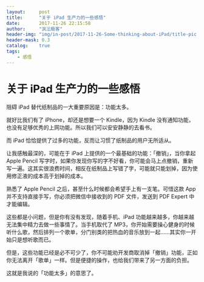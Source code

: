 ```yaml
---
layout:     post
title:      "关于 iPad 生产力的一些感悟"
date:       2017-11-26 22:15:58
author:     "沨沄极客"
header-img: "img/in-post/2017-11-26-Some-thinking-about-iPad/title-pic.png"
header-mask: 0.3
catalog:    true
tags:
    - 感悟
---
```


# 关于 iPad 生产力的一些感悟

阻碍 iPad 替代纸制品的一大重要原因是：功能太多。

就好比我们有了 iPhone，却还是想要一个 Kindle，因为 Kindle 没有通知功能，也没有足够优秀的上网功能。所以我们可以安安静静的去看书。

而 iPad 恰恰提供了过多的功能，反而让习惯了纸制品的用户无所适从。

让我感触最深的，可能在于 iPad 上提供的一个最基础的功能：「撤销」，当你拿起 Apple Pencil 写字时，如果你发现你写的字不好看，你可能会马上点撤销，重新写一遍。这其实很浪费时间，相反在纸制品上写错了字，可能就只能划掉，因为使用修正液的成本高于划掉的成本。

熟悉了 Apple Pencil 之后，甚至什么时候都会希望手上有一支笔。可惜这款 App 并不支持直接手写，你必须把微信中接收到的 PDF 文件，发送到 PDF Expert 中才能编辑。

这些都是小问题，但是你有没有发现，随着手机、iPad 功能越来越多，你越来越无法集中精力去做一些事情了。当手机取代了 MP3，你开始需要操心健身的时候听什么歌，然后排列一个歌单，分门别类的把热血的音乐放到一起……其实你一开始只是想听歌而已。

但是，这些功能已经是必不可少了，你不可能劝开发商取消掉「撤销」功能，正如你无法离开「歌单」一样。但是便捷的操作，也给我们带来了另一方面的负担。

这就是我说的「功能太多」的意思了。
